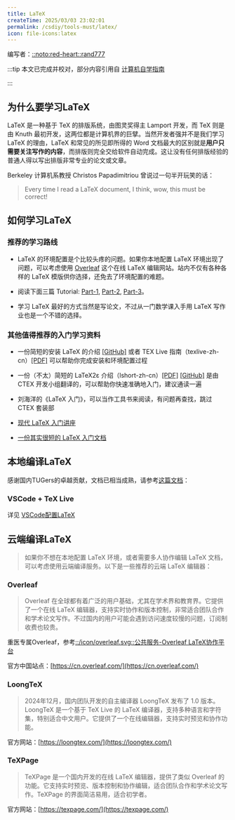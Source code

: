 ```yaml
---
title: LaTeX
createTime: 2025/03/03 23:02:01
permalink: /csdiy/tools-must/latex/
icon: file-icons:latex
---
```


编写者：[::noto:red-heart::rand777](/friends/persons/)

:::tip 本文已完成并校对，部分内容引用自 [计算机自学指南](https://csdiy.wiki/)

:::

## 为什么要学习LaTeX

LaTeX 是一种基于 TeX 的排版系统，由图灵奖得主 Lamport 开发，而 TeX 则是由 Knuth 最初开发，这两位都是计算机界的巨擘。当然开发者强并不是我们学习 LaTeX 的理由，LaTeX 和常见的所见即所得的 Word 文档最大的区别就是**用户只需要关注写作的内容**，而排版则完全交给软件自动完成。这让没有任何排版经验的普通人得以写出排版非常专业的论文或文章。

Berkeley 计算机系教授 Christos Papadimitriou 曾说过一句半开玩笑的话：

> Every time I read a LaTeX document, I think, wow, this must be correct!

## 如何学习LaTeX
### 推荐的学习路线


- LaTeX 的环境配置是个比较头疼的问题。如果你本地配置 LaTeX 环境出现了问题，可以考虑使用 [Overleaf](https://www.overleaf.com/) 这个在线 LaTeX 编辑网站。站内不仅有各种各样的 LaTeX 模版供你选择，还免去了环境配置的难题。

- 阅读下面三篇 Tutorial: [Part-1](https://www.overleaf.com/learn/latex/Free_online_introduction_to_LaTeX_(part_1)), [Part-2](https://www.overleaf.com/learn/latex/Free_online_introduction_to_LaTeX_(part_2)), [Part-3](https://www.overleaf.com/learn/latex/Free_online_introduction_to_LaTeX_(part_3))。

- 学习 LaTeX 最好的方式当然是写论文，不过从一门数学课入手用 LaTeX 写作业也是一个不错的选择。

### 其他值得推荐的入门学习资料
- 一份简短的安装 LaTeX 的介绍 [[GitHub]](https://github.com/OsbertWang/install-latex-guide-zh-cn) 或者 TEX Live 指南（texlive-zh-cn）[[PDF]](https://www.tug.org/texlive/doc/texlive-zh-cn/texlive-zh-cn.pdf) 可以帮助你完成安装和环境配置过程

- 一份（不太）简短的 LaTeX2ε 介绍（lshort-zh-cn）[[PDF]](https://mirror-hk.koddos.net/CTAN/info/lshort/chinese/lshort-zh-cn.pdf) [[GitHub]](https://github.com/CTeX-org/lshort-zh-cn) 是由 CTEX 开发小组翻译的，可以帮助你快速准确地入门，建议通读一遍

- 刘海洋的《LaTeX 入门》，可以当作工具书来阅读，有问题再查找，跳过 CTEX 套装部

- [现代 LaTeX 入门讲座](https://github.com/stone-zeng/latex-talk)

- [一份其实很短的 LaTeX 入门文档](https://liam.page/2014/09/08/latex-introduction/)

## 本地编译LaTeX

感谢国内TUGers的卓越贡献，文档已相当成熟，请参考[这篇文档](https://mirrors.cernet.edu.cn/CTAN/info/install-latex-guide-zh-cn/install-latex-guide-zh-cn.pdf)：


### VSCode + TeX Live

详见 [VSCode配置LaTeX](/campus-wiki/common-software/IDE/VSCode/#vscode配置latex)

## 云端编译LaTeX

> 如果你不想在本地配置 LaTeX 环境，或者需要多人协作编辑 LaTeX 文档，可以考虑使用云端编译服务。以下是一些推荐的云端 LaTeX 编辑器：

### Overleaf

> Overleaf 在全球都有着广泛的用户基础，尤其在学术界和教育界。它提供了一个在线 LaTeX 编辑器，支持实时协作和版本控制，非常适合团队合作和学术论文写作。不过国内的用户可能会遇到访问速度较慢的问题，订阅制收费也较贵。

重医专属Overleaf，参考[::/icon/overleaf.svg::公共服务-Overleaf LaTeX协作平台](/public-service/overleaf/)

官方中国站点：[https://cn.overleaf.com/](https://cn.overleaf.com/)

### LoongTeX

> 2024年12月，国内团队开发的自主编译器 LoongTeX 发布了 1.0 版本。LoongTeX 是一个基于 TeX Live 的 LaTeX 编译器，支持多种语言和字符集，特别适合中文用户。它提供了一个在线编辑器，支持实时预览和协作功能。

官方网站：[https://loongtex.com/](https://loongtex.com/)


### TeXPage

> TeXPage 是一个国内开发的在线 LaTeX 编辑器，提供了类似 Overleaf 的功能。它支持实时预览、版本控制和协作编辑，适合团队合作和学术论文写作。TeXPage 的界面简洁易用，适合初学者。

官方网站：[https://texpage.com/](https://texpage.com/)